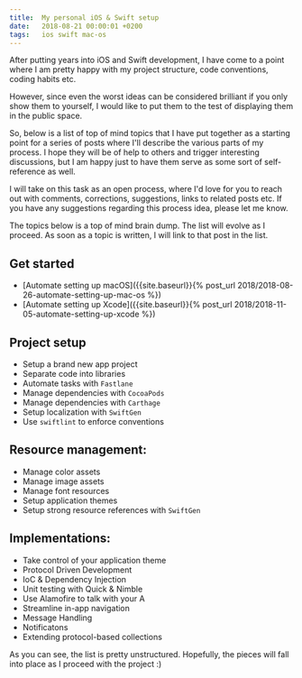 ```yaml
---
title:  My personal iOS & Swift setup
date:   2018-08-21 00:00:01 +0200
tags:	ios swift mac-os
---
```


After putting years into iOS and Swift development, I have come to a point where
I am pretty happy with my project structure, code conventions, coding habits etc.

However, since even the worst ideas can be considered brilliant if you only show
them to yourself, I would like to put them to the test of displaying them in the
public space.

So, below is a list of top of mind topics that I have put together as a starting
point for a series of posts where I'll describe the various parts of my process.
I hope they will be of help to others and trigger interesting discussions, but I
am happy just to have them serve as some sort of self-reference as well.

I will take on this task as an open process, where I'd love for you to reach out
with comments, corrections, suggestions, links to related posts etc. If you have
any suggestions regarding this process idea, please let me know.

The topics below is a top of mind brain dump. The list will evolve as I proceed.
As soon as a topic is written, I will link to that post in the list.


## Get started

 * [Automate setting up macOS]({{site.baseurl}}{% post_url 2018/2018-08-26-automate-setting-up-mac-os %})
 * [Automate setting up Xcode]({{site.baseurl}}{% post_url 2018/2018-11-05-automate-setting-up-xcode %})

## Project setup

 * Setup a brand new app project
 * Separate code into libraries
 * Automate tasks with `Fastlane`
 * Manage dependencies with `CocoaPods`
 * Manage dependencies with `Carthage`
 * Setup localization with `SwiftGen`
 * Use `swiftlint` to enforce conventions

## Resource management:

 * Manage color assets
 * Manage image assets
 * Manage font resources
 * Setup application themes
 * Setup strong resource references with `SwiftGen`

## Implementations:

 * Take control of your application theme
 * Protocol Driven Development
 * IoC & Dependency Injection
 * Unit testing with Quick & Nimble
 * Use Alamofire to talk with your A
 * Streamline in-app navigation
 * Message Handling
 * Notificatons
 * Extending protocol-based collections

As you can see, the list is pretty unstructured. Hopefully, the pieces will fall
into place as I proceed with the project :)

